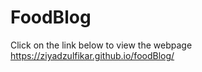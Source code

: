 # FoodBlog
 
 Click on the link below to view the webpage
 https://ziyadzulfikar.github.io/foodBlog/
